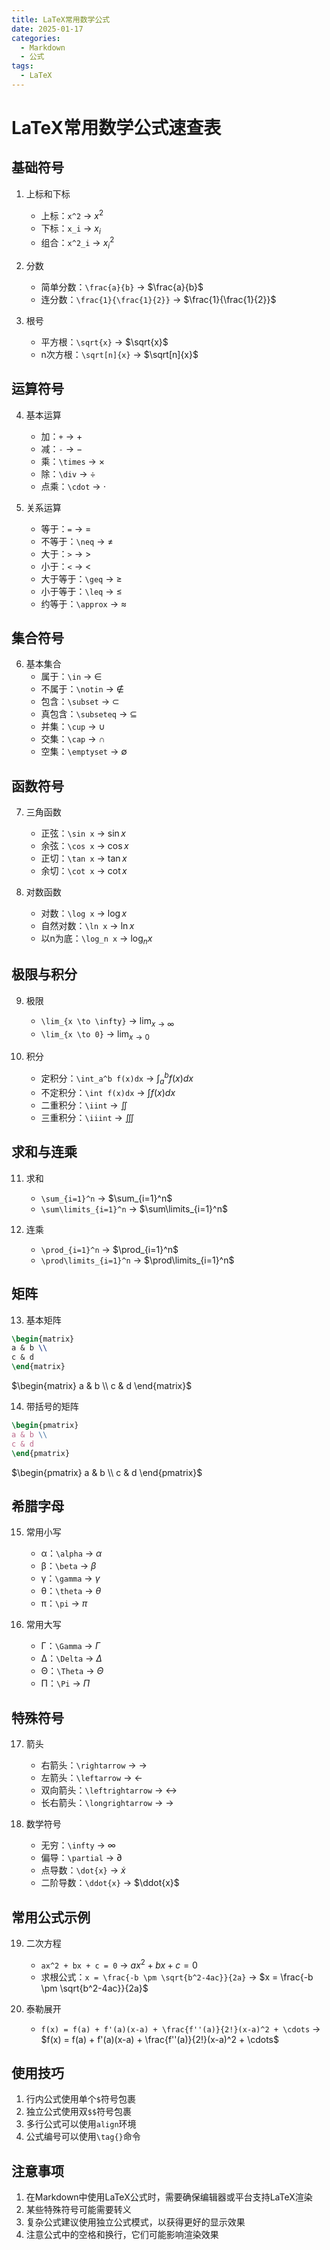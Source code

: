 ```yaml
---
title: LaTeX常用数学公式
date: 2025-01-17
categories:
  - Markdown
  - 公式
tags:
  - LaTeX
---
```


# LaTeX常用数学公式速查表

## 基础符号

1. 上标和下标
   - 上标：`x^2` → $x^2$
   - 下标：`x_i` → $x_i$
   - 组合：`x^2_i` → $x^2_i$

2. 分数
   - 简单分数：`\frac{a}{b}` → $\frac{a}{b}$
   - 连分数：`\frac{1}{\frac{1}{2}}` → $\frac{1}{\frac{1}{2}}$

3. 根号
   - 平方根：`\sqrt{x}` → $\sqrt{x}$
   - n次方根：`\sqrt[n]{x}` → $\sqrt[n]{x}$

## 运算符号

4. 基本运算
   - 加：`+` → $+$
   - 减：`-` → $-$
   - 乘：`\times` → $\times$
   - 除：`\div` → $\div$
   - 点乘：`\cdot` → $\cdot$

5. 关系运算
   - 等于：`=` → $=$
   - 不等于：`\neq` → $\neq$
   - 大于：`>` → $>$
   - 小于：`<` → $<$
   - 大于等于：`\geq` → $\geq$
   - 小于等于：`\leq` → $\leq$
   - 约等于：`\approx` → $\approx$

## 集合符号

6. 基本集合
   - 属于：`\in` → $\in$
   - 不属于：`\notin` → $\notin$
   - 包含：`\subset` → $\subset$
   - 真包含：`\subseteq` → $\subseteq$
   - 并集：`\cup` → $\cup$
   - 交集：`\cap` → $\cap$
   - 空集：`\emptyset` → $\emptyset$

## 函数符号

7. 三角函数
   - 正弦：`\sin x` → $\sin x$
   - 余弦：`\cos x` → $\cos x$
   - 正切：`\tan x` → $\tan x$
   - 余切：`\cot x` → $\cot x$

8. 对数函数
   - 对数：`\log x` → $\log x$
   - 自然对数：`\ln x` → $\ln x$
   - 以n为底：`\log_n x` → $\log_n x$

## 极限与积分

9. 极限
   - `\lim_{x \to \infty}` → $\lim_{x \to \infty}$
   - `\lim_{x \to 0}` → $\lim_{x \to 0}$

10. 积分
    - 定积分：`\int_a^b f(x)dx` → $\int_a^b f(x)dx$
    - 不定积分：`\int f(x)dx` → $\int f(x)dx$
    - 二重积分：`\iint` → $\iint$
    - 三重积分：`\iiint` → $\iiint$

## 求和与连乘

11. 求和
    - `\sum_{i=1}^n` → $\sum_{i=1}^n$
    - `\sum\limits_{i=1}^n` → $\sum\limits_{i=1}^n$

12. 连乘
    - `\prod_{i=1}^n` → $\prod_{i=1}^n$
    - `\prod\limits_{i=1}^n` → $\prod\limits_{i=1}^n$

## 矩阵

13. 基本矩阵
```latex
\begin{matrix}
a & b \\
c & d
\end{matrix}
```
$\begin{matrix}
a & b \\
c & d
\end{matrix}$

14. 带括号的矩阵
```latex
\begin{pmatrix}
a & b \\
c & d
\end{pmatrix}
```
$\begin{pmatrix}
a & b \\
c & d
\end{pmatrix}$

## 希腊字母

15. 常用小写
    - α：`\alpha` → $\alpha$
    - β：`\beta` → $\beta$
    - γ：`\gamma` → $\gamma$
    - θ：`\theta` → $\theta$
    - π：`\pi` → $\pi$

16. 常用大写
    - Γ：`\Gamma` → $\Gamma$
    - Δ：`\Delta` → $\Delta$
    - Θ：`\Theta` → $\Theta$
    - Π：`\Pi` → $\Pi$

## 特殊符号

17. 箭头
    - 右箭头：`\rightarrow` → $\rightarrow$
    - 左箭头：`\leftarrow` → $\leftarrow$
    - 双向箭头：`\leftrightarrow` → $\leftrightarrow$
    - 长右箭头：`\longrightarrow` → $\longrightarrow$

18. 数学符号
    - 无穷：`\infty` → $\infty$
    - 偏导：`\partial` → $\partial$
    - 点导数：`\dot{x}` → $\dot{x}$
    - 二阶导数：`\ddot{x}` → $\ddot{x}$

## 常用公式示例

19. 二次方程
    - `ax^2 + bx + c = 0` → $ax^2 + bx + c = 0$
    - 求根公式：`x = \frac{-b \pm \sqrt{b^2-4ac}}{2a}` → $x = \frac{-b \pm \sqrt{b^2-4ac}}{2a}$

20. 泰勒展开
    - `f(x) = f(a) + f'(a)(x-a) + \frac{f''(a)}{2!}(x-a)^2 + \cdots` 
    → $f(x) = f(a) + f'(a)(x-a) + \frac{f''(a)}{2!}(x-a)^2 + \cdots$

## 使用技巧

1. 行内公式使用单个`$`符号包裹
2. 独立公式使用双`$$`符号包裹
3. 多行公式可以使用`align`环境
4. 公式编号可以使用`\tag{}`命令

## 注意事项

1. 在Markdown中使用LaTeX公式时，需要确保编辑器或平台支持LaTeX渲染
2. 某些特殊符号可能需要转义
3. 复杂公式建议使用独立公式模式，以获得更好的显示效果
4. 注意公式中的空格和换行，它们可能影响渲染效果